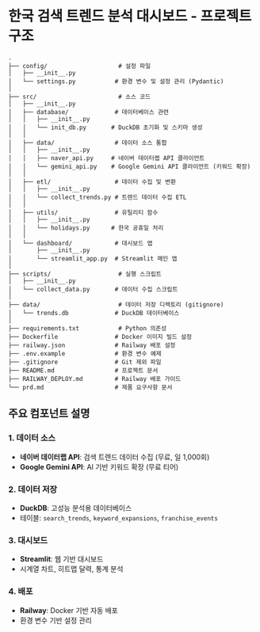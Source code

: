 # 한국 검색 트렌드 분석 대시보드 - 프로젝트 구조

```
.
├── config/                    # 설정 파일
│   ├── __init__.py
│   └── settings.py           # 환경 변수 및 설정 관리 (Pydantic)
│
├── src/                       # 소스 코드
│   ├── __init__.py
│   ├── database/             # 데이터베이스 관련
│   │   ├── __init__.py
│   │   └── init_db.py       # DuckDB 초기화 및 스키마 생성
│   │
│   ├── data/                 # 데이터 소스 통합
│   │   ├── __init__.py
│   │   ├── naver_api.py     # 네이버 데이터랩 API 클라이언트
│   │   └── gemini_api.py    # Google Gemini API 클라이언트 (키워드 확장)
│   │
│   ├── etl/                  # 데이터 수집 및 변환
│   │   ├── __init__.py
│   │   └── collect_trends.py # 트렌드 데이터 수집 ETL
│   │
│   ├── utils/                # 유틸리티 함수
│   │   ├── __init__.py
│   │   └── holidays.py      # 한국 공휴일 처리
│   │
│   └── dashboard/            # 대시보드 앱
│       ├── __init__.py
│       └── streamlit_app.py  # Streamlit 메인 앱
│
├── scripts/                   # 실행 스크립트
│   ├── __init__.py
│   └── collect_data.py       # 데이터 수집 스크립트
│
├── data/                      # 데이터 저장 디렉토리 (gitignore)
│   └── trends.db             # DuckDB 데이터베이스
│
├── requirements.txt           # Python 의존성
├── Dockerfile                # Docker 이미지 빌드 설정
├── railway.json              # Railway 배포 설정
├── .env.example              # 환경 변수 예제
├── .gitignore                # Git 제외 파일
├── README.md                 # 프로젝트 문서
├── RAILWAY_DEPLOY.md         # Railway 배포 가이드
└── prd.md                    # 제품 요구사항 문서

```

## 주요 컴포넌트 설명

### 1. 데이터 소스
- **네이버 데이터랩 API**: 검색 트렌드 데이터 수집 (무료, 일 1,000회)
- **Google Gemini API**: AI 기반 키워드 확장 (무료 티어)

### 2. 데이터 저장
- **DuckDB**: 고성능 분석용 데이터베이스
- 테이블: `search_trends`, `keyword_expansions`, `franchise_events`

### 3. 대시보드
- **Streamlit**: 웹 기반 대시보드
- 시계열 차트, 히트맵 달력, 통계 분석

### 4. 배포
- **Railway**: Docker 기반 자동 배포
- 환경 변수 기반 설정 관리

